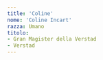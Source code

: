 ```yaml
---
title: 'Coline'
nome: 'Coline Incart'
razza: Umano
titolo:
- Gran Magister della Verstad
- Verstad
---
```

